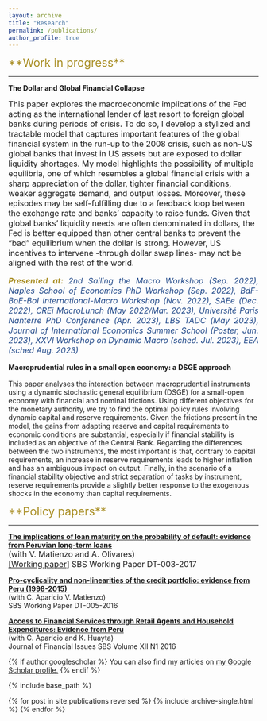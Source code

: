 ```yaml
---
layout: archive
title: "Research"
permalink: /publications/
author_profile: true
---
```

<span style="color:rgb(168, 141, 34); font-size:17pt">
**Work in progress**
</span>

***

**The Dollar and Global Financial Collapse**

<span style="text-align: justify; font-size:12pt">
This paper explores the macroeconomic implications of the Fed acting as the international lender of last resort to foreign global banks during periods of crisis. To do so, I develop a stylized and tractable model that     captures important features of the global financial system in the run-up to the 2008 crisis, such as non-US global banks that invest in US assets but are exposed to dollar liquidity shortages. My model highlights the      possibility of multiple equilibria, one of which resembles a global financial crisis with a sharp appreciation of the dollar, tighter financial conditions, weaker aggregate demand, and output losses. Moreover, these       episodes may be self-fulfilling due to a feedback loop between the exchange rate and banks’ capacity to raise funds. Given that global banks’ liquidity needs are often denominated in dollars, the Fed is better equipped than other central banks to prevent the “bad” equilibrium when the dollar is strong. However, US incentives to intervene -through dollar swap lines- may not be aligned with the rest of the world.
</span>

<p style="text-align: justify; font-size:12pt; font-style:italic">
<span style="color:rgb(168, 141, 34); font-weight:bold"> Presented at: </span> <span style="color:rgb(28, 69, 135)"> 2nd Sailing the Macro Workshop (Sep. 2022), Naples School of Economics PhD Workshop (Sep. 2022), BdF-BoE-BoI International-Macro Workshop (Nov. 2022), SAEe (Dec. 2022), CREi MacroLunch (May 2022/Mar. 2023), Université Paris Nanterre PhD Conference (Apr. 2023), LBS TADC (May 2023), Journal of International Economics Summer School (Poster, Jun. 2023), XXVI Workshop on Dynamic Macro (sched. Jul. 2023), EEA (sched Aug. 2023) </span>
</p>

**Macroprudential rules in a small open economy: a DSGE approach**
<p style="text-align: justify; font-size:12pt">
  
This paper analyses the interaction between macroprudential instruments using a dynamic stochastic general equilibrium (DSGE) for a small-open economy with financial and nominal frictions. Using different objectives for the monetary authority, we try to find the optimal policy rules involving dynamic capital and reserve requirements. Given the frictions present in the model, the gains from adapting reserve and capital requirements to economic conditions are substantial, especially if financial stability is included as an objective of the Central Bank. Regarding the differences between the two instruments, the most important is that, contrary to capital requirements, an increase in reserve requirements leads to higher inflation and has an ambiguous impact on output. Finally, in the scenario of a financial stability objective and strict separation of tasks by instrument, reserve requirements provide a slightly better response to the exogenous shocks in the economy than capital requirements.
</p>

<span style="color:rgb(168, 141, 34); font-size:17pt">
**Policy papers**
</span>

***

<ins>**The implications of loan maturity on the probability of default: evidence from Peruvian long-term loans** </ins>\
<span style="font-size:12pt"> (with V. Matienzo and A. Olivares) </span> \
<span style="font-size:12pt"> [[Working paper]](https://www.sbs.gob.pe/Portals/0/jer/DDT_ANO2017/SBS-DT-003-2017.pdf?ver=2018-02-08-124240-620) SBS Working Paper DT-003-2017 </span> 

<ins>**Pro-cyclicality and non-linearities of the credit portfolio: evidence from Peru (1998-2015)** </ins> \
(with C. Aparicio V. Matienzo) \
SBS Working Paper DT-005-2016 

<ins>**Access to Financial Services through Retail Agents and Household Expenditures: Evidence from Peru** </ins> \
(with C. Aparicio and K. Huayta) \
Journal of Financial Issues SBS Volume XII N1 2016 


{% if author.googlescholar %}
  You can also find my articles on <u><a href="{{author.googlescholar}}">my Google Scholar profile</a>.</u>
{% endif %}

{% include base_path %}

{% for post in site.publications reversed %}
  {% include archive-single.html %}
{% endfor %}
